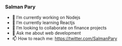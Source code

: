 ### Salman Pary

- 🔭 I’m currently working on Nodejs
- 🌱 I’m currently learning Reactjs
- 👯 I’m looking to collaborate on finance projects
- 💬 Ask me about web development
- 📫 How to reach me: https://twitter.com/SalmanPary

